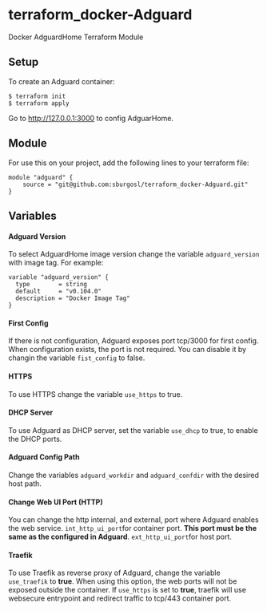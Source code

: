 # terraform_docker-Adguard
Docker AdguardHome Terraform Module

## Setup
To create an Adguard container:

```
$ terraform init
$ terraform apply
```
Go to http://127.0.0.1:3000 to config AdguarHome.

## Module
For use this on your project, add the following lines to your terraform file:

```
module "adguard" {
    source = "git@github.com:sburgosl/terraform_docker-Adguard.git"
}
```

## Variables
#### Adguard Version
To select AdguardHome image version change the variable `adguard_version` with image tag.
For example:
```
variable "adguard_version" {
  type        = string
  default     = "v0.104.0"
  description = "Docker Image Tag"
}
```

#### First Config
If there is not configuration, Adguard exposes port tcp/3000 for first config.
When configuration exists, the port is not required. You can disable it by changin the variable `fist_config` to false. 


#### HTTPS
To use HTTPS change the variable `use_https` to true.


#### DHCP Server
To use Adguard as DHCP server, set the variable `use_dhcp` to true, to enable the DHCP ports.


#### Adguard Config Path
Change the variables `adguard_workdir` and `adguard_confdir` with the desired host path.


#### Change Web UI Port (HTTP)
You can change the http internal, and external, port where Adguard enables the web service.
`int_http_ui_port`for container port. **This port must be the same as the configured in Adguard**.
`ext_http_ui_port`for host port.


#### Traefik
To use Traefik as reverse proxy of Adguard, change the variable `use_traefik` to **true**.
When using this option, the web ports will not be exposed outside the container.
If `use_https` is set to **true**, traefik will use websecure entrypoint and redirect traffic to tcp/443 container port.



